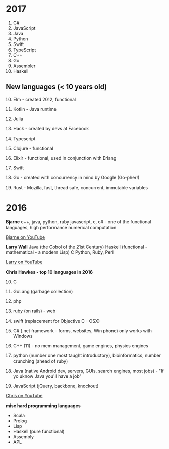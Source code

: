 # 2017

1. C#
2. JavaScript
3. Java
4. Python
5. Swift
6. TypeScript
7. C++
8. Go
9. Assembler
10. Haskell

## New languages (< 10 years old)
10.  Elm - created 2012, functional

9. Kotlin - Java runtime

8. Julia

7. Hack - created by devs at Facebook

6. Typescript

5. Clojure - functional

4. Elixir - functional, used in conjunction with Erlang

3. Swift

2. Go - created with concurrency in mind by Google (Go-pher!)

1. Rust - Mozilla, fast, thread safe, concurrent, immutable variables

# 2016

**Bjarne**
c++, java, python, ruby javascript, c, c# - one of the functional languages,
high performance numerical computation

[Bjarne on YouTube](https://www.youtube.com/watch?v=NvWTnIoQZj4)

**Larry Wall**
Java (the Cobol of the 21st Century)
Haskell (functional - mathematical - a modern Lisp)
C
Python, Ruby, Perl

[Larry on YouTube](https://www.youtube.com/watch?v=LR8fQiskYII)

**Chris Hawkes - top 10 languages in 2016**

10. C

9. GoLang (garbage collection)

8. php

7. ruby (on rails) - web

6. swift (replacement for Objective C - OSX)

5. C# (.net framework - forms, websites, Win phone) only works with Windows

4. C++ (11) - no mem management, game engines, physics engines

3. python (number one most taught introductory), bioinformatics, number crunching (ahead of ruby)

2. Java (native Android dev, servers, GUIs, search engines, most jobs) - "If yo
uknow Java you'll have a job"

1. JavaScript (jQuery, backbone, knockout)

[Chris on YouTube](https://www.youtube.com/watch?v=Z56GLRXxh88)

**misc hard programming languages**
- Scala
- Prolog
- Lisp
- Haskell (pure functional)
- Assembly
- APL
